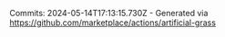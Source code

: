 Commits: 2024-05-14T17:13:15.730Z - Generated via https://github.com/marketplace/actions/artificial-grass
<br>
